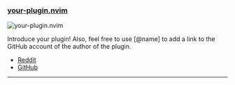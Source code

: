 <h3 id="new-your-plugin.nvim">
  <a href="#new-your-plugin.nvim">
    <span class="icon-text">
      <span class="icon">
        <i class="fa-solid fa-book"></i>
      </span>
    </span>
    <span>your-plugin.nvim</span>
  </a>
</h3>

![your-plugin.nvim](https://link-to-an-image-or-gif-or-video-etc.)

Introduce your plugin! Also, feel free to use [@name] to add a link to the GitHub account of the author of the plugin.

- [Reddit](https://link-to-the-reddit-post)
- [GitHub](https://link-to-the-github-project)

---

